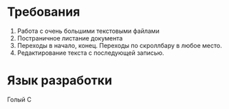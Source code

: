 # Требования
1. Работа с очень большими текстовыми файлами
1. Постраничное листание документа
1. Переходы в начало, конец. Переходы по скроллбару в любое место.
1. Редактирование текста с последующей записью.

# Язык разработки
Голый С
